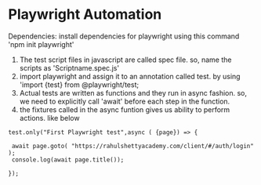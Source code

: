 # Playwright Automation

Dependencies: install dependencies for playwright using this command 'npm init playwright'

1) The test script files in javascript are called spec file. so, name the scripts as 'Scriptname.spec.js'
2) import playwright and assign it to an annotation called test. by using 'import {test} from @playwright/test;
3) Actual tests are written as functions and they run in async fashion. so, we need to explicitly call 'await' before each step in the function.
4) the fixtures called in the async funtion gives us ability to perform actions. like below
```
test.only("First Playwright test",async ( {page}) => {

 await page.goto( "https://rahulshettyacademy.com/client/#/auth/login" );
 console.log(await page.title());

});
```
